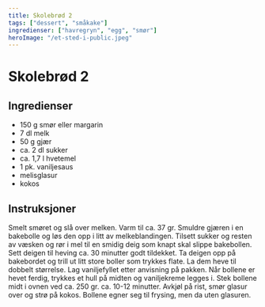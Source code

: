 ```yaml
---
title: Skolebrød 2
tags: ["dessert", "småkake"]
ingredienser: ["havregryn", "egg", "smør"]
heroImage: "/et-sted-i-public.jpeg"
---
```


# Skolebrød 2

## Ingredienser

- 150 g smør eller margarin
- 7 dl melk
- 50 g gjær
- ca. 2 dl sukker
- ca. 1,7 l hvetemel
- 1 pk. vaniljesaus
- melisglasur
- kokos

## Instruksjoner

Smelt smøret og slå over melken. Varm til ca. 37 gr. Smuldre gjæren i en bakebolle og løs den opp i litt av melkeblandingen. Tilsett sukker og resten av væsken og rør i mel til en smidig deig som knapt skal slippe bakebollen. Sett deigen til heving ca. 30 minutter godt tildekket. Ta deigen opp på bakebordet og trill ut litt store boller som trykkes flate. La dem heve til dobbelt størrelse. Lag vaniljefyllet etter anvisning på pakken. Når bollene er hevet ferdig, trykkes et hull på midten og vaniljekreme legges i. Stek bollene midt i ovnen ved ca. 250 gr. ca. 10-12 minutter. Avkjøl på rist, smør glasur over og strø på kokos. Bollene egner seg til frysing, men da uten glasuren.
